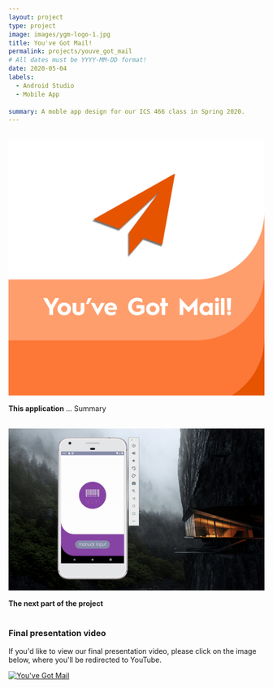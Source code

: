 ```yaml
---
layout: project
type: project
image: images/ygm-logo-1.jpg
title: You've Got Mail!
permalink: projects/youve_got_mail
# All dates must be YYYY-MM-DD format!
date: 2020-05-04
labels:
  - Android Studio
  - Mobile App

summary: A moble app design for our ICS 466 class in Spring 2020.
---
```

<div class="ui divider"></div>
<br>
<img class="ui fluid circular image" src="../images/ygm-logo-2.jpg">
<br>

**This application** ...
Summary

<br>
<img class="ui fluid rounded image" src="../images/ygm_main_screen.gif">

<br>

**The next part of the project** 
<br>
<br>

### **Final presentation video**

If you'd like to view our final presentation video, please click on the image below, where you'll be redirected to YouTube. 
<br/>

[![You've Got Mail](https://i.imgur.com/OXUUNtq.gif)](https://youtu.be/g9V9sGhEgdI)

